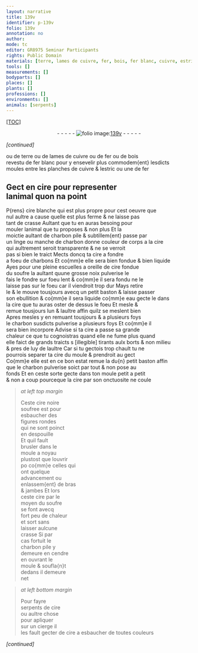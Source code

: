 ```yaml
---
layout: narrative
title: 139v
identifier: p-139v
folio: 139v
annotation: no
author:
mode: tc
editor: GR8975 Seminar Participants
rights: Public Domain
materials: [terre, lames de cuivre, fer, bois, fer blanc, cuivre, estric, cire, cire blanche, charbon pile, charbon, soufre, eau, cire noire soufree]
tools: []
measurements: []
bodyparts: []
places: []
plants: []
professions: []
environments: []
animals: [serpents]
---
```


<p><a href="{{site.url}}/{{base.url}}/diplomatic/">[TOC]</a></p><div class="folio" align="center">- - - - - <a href="http://gallica.bnf.fr/ark:/12148/btv1b10500001g/f284.image" target="_blank"><img src="https://cu-mkp.github.io/2017-workshop-edition/assets/photo-icon.png" alt="folio image: " style="display:inline-block; margin-bottom:-3px;"/>139v</a> - - - - - </div>  
 
*[continued]*
  
ou de <span class="m">terre</span> ou de <span class="m">lames de cuivre</span> ou de <span class="m">fer</span> ou de <span class="m">bois</span><br/> revestu de <span class="m">fer blanc</span> pour y ensevelir plus commodem{ent} lesdicts<br/> moules entre les planches de <span class="m">cuivre</span> & l<span class="m">estric</span> ou une de <span class="m">fer</span>
 
 
  

## Gect en <span class="m">cire</span> pour representer<br/> lanimal quon na point

 
P{rens} <span class="m">cire blanche</span> qui est plus propre pour cest oeuvre que<br/> nul aultre a cause quelle est plus ferme & ne laisse pas<br/> tant de crasse Aultant que tu en auras besoing pour<br/> mouler lanimal que tu proposes & non plus Et la<br/> moictie aultant de <span class="m">charbon pile</span> & subtillem{ent} passe par<br/> un linge ou manche de <span class="m">charbon</span> donne couleur <span class="add">de corps</span> a la <span class="m">cire</span><br/> qui aultrement seroit transparente & ne se verroit<br/> pas si bien le traict Mects doncq ta <span class="m">cire</span> a fondre<br/> a foeu de charbons Et co{mm}e elle sera bien fondue & bien liquide<br/> Ayes pour une pleine escuelles a oreille de <span class="m">cire</span> fondue<br/> du <span class="m">soufre</span> <span class="del">la</span> aultant quune grosse noix pulverise le<br/> fais le fondre sur foeu lent & co{mm}e il sera fondu ne le<br/> laisse pas sur le foeu car il viendroit <span class="add">trop</span> dur Mays retire<br/> le & le mouve tousjours avecq un petit baston & laisse passer<br/> son ebullition & co{mm}e il sera liquide co{mm}e <span class="m">eau</span> gecte le dans<br/> la <span class="m">cire</span> que tu auras oster de dessus le foeu Et mesle &<br/> remue tousjours lun & laultre affin quilz se meslent bien<br/> Apres mesles y en remuant tousjours & a plusieurs foys<br/> le <span class="m">charbon</span> susdicts pulverise a plusieurs foys Et co{mm}e il<br/> sera bien incorpore Advise si ta <span class="m">cire</span> a passe sa grande<br/> chaleur ce que tu cognoistras quand elle ne fume plus quand<br/> elle faict de grands traicts <span class="del">s</span> <span class="del">[illegible]</span> tirants aulx borts & non milieu<br/> & pres <span class="del">de</span> luy de laultre Car si tu gectois trop chault tu ne<br/> pourrois separer ta <span class="m">cire</span> du moule & prendroit au gect<br/> Co{mm}e elle est en ce bon estat remue la du{n} petit baston affin<br/> que le <span class="m">charbon</span> pulverise soict par tout & non pose au<br/> fonds Et en ceste sorte gecte dans ton moule petit a petit<br/> & non a coup pourceque la <span class="m">cire</span> par son onctuosite ne coule
 
> *at left top margin*
> 
> 
>   Ceste <span class="m">cire noire<br/> soufree</span> est pour<br/> esbaucher des<br/> figures rondes<br/> qui ne sont poinct<br/> en despouille<br/> Et quil fault<br/> brusler dans le<br/> moule a noyau<br/> plustost que louvrir<br/> <span class="del">po</span> co{mm}e celles qui<br/> ont quelque<br/> advancement ou<br/> enlassem{ent} de bras<br/> & jambes Et lors<br/> ceste <span class="m">cire</span> par le<br/> moyen du <span class="m">soufre</span><br/> se font avecq<br/> fort peu de chaleur<br/> et sort sans<br/> laisser aulcune<br/> crasse Si par<br/> cas fortuit le<br/> <span class="m">charbon</span> pile y<br/> demeure en cendre<br/> en ouvrant le<br/> moule & soufla{n}t<br/> dedans il demeure<br/> net
 
> *at left bottom margin*
> 
> 
>   Pour fayre<br/> <span class="al">serpents</span> de <span class="m">cire</span><br/> ou aultre chose<br/> pour apliquer<br/> sur un cierge il<br/> les fault gecter de <span class="m">cire</span> a esbaucher de toutes couleurs
 
*[continued]*
 
